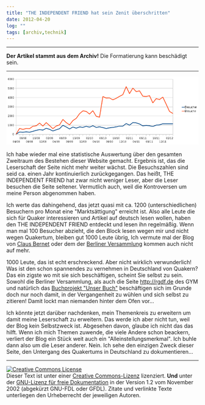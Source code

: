 ```yaml
---
title: "THE INDEPENDENT FRIEND hat sein Zenit überschritten"
date: 2012-04-20
log: ""
tags: [archiv,technik]
---
```

<hr><b>Der Artikel stammt aus dem Archiv!</b> Die Formatierung kann beschädigt sein.<hr>

![tif-stat.png](tif-stat.png)

Ich habe wieder mal eine statistische Auswertung über den gesamten Zweitraum des Bestehen dieser Website gemacht. Ergebnis ist, das die Leserschaft der Seite nicht mehr weiter wächst. Die Besuchszahlen sind seid ca. einen Jahr kontinuierlich zurückgegangen. Das heißt, THE INDEPENDENT FRIEND hat zwar nicht weniger Leser, aber die Leser besuchen die Seite seltener. Vermutlich auch, weil die Kontroversen um meine Person abgenommen haben.

Ich werte das dahingehend, das jetzt quasi mit ca. 1200 (unterschiedlichen) Besuchern pro Monat eine "Marktsättigung" erreicht ist. Also alle Leute die sich für Quaker interessieren und Artikel auf deutsch lesen wollen, haben den THE INDEPENDENT FRIEND entdeckt und lesen ihn regelmäßig. Wenn man mal 100 Besucher abzieht, die den Block lesen wegen mir und nicht wegen Quakertum, bleiben gut 1000 Leute übrig, Ich vermute mal der Blog von <a href="http://quaekernachrichten.blogspot.de">Claus Bernet</a> oder dem der <a href="http://quaekerberlin.wordpress.com">Berliner Versammlung</a> kommen auch nicht auf mehr. 

1000 Leute, das ist echt erschreckend. Aber nicht wirklich verwunderlich! Was ist den schon spannendes zu vernehmen in Deutschland von Quakern? Das ein zigste wo mit sie sich beschäftigen, scheint Sie selbst zu sein. Sowohl die Berliner Versammlung, als auch die Seite http://rgdf.de des GYM und natürlich das <a href="http://unserbuch.wikispaces.com/">Buchprojekt "Unser Buch"</a> beschäftigen sich im Grunde doch nur noch damit, in der Vergangenheit zu wühlen und sich selbst zu zitieren! Damit lockt man niemanden hinter dem Ofen vor...

Ich könnte jetzt darüber nachdenken, mein Themenkreis zu erweitern um damit meine Leserschaft zu erweitern. Das werde ich aber nicht tun, weil der Blog kein Selbstzweck ist. Abgesehen davon, glaube ich nicht das das hilft. Wenn ich mich Themen zuwende, die viele Andere schon beackern, verliert der Blog ein Stück weit auch ein "Alleinstellungsmerkmal". Ich buhle dann also um die Leser anderer. Nein. Ich sehe den einzigen Zweck dieser Seite, den Untergang des Quakertums in Deutschland zu dokumentieren...


<hr />

<a rel="license" href="http://creativecommons.org/licenses/by-sa/3.0/de/"><img alt="Creative Commons License" style="border-width: 0pt;" src="http://i.creativecommons.org/l/by-sa/3.0/de/88x31.png" /></a><br />
Dieser <span xmlns:dc="http://purl.org/dc/elements/1.1/" href="http://purl.org/dc/dcmitype/Text" rel="dc:type">Text</span> ist unter einer <a rel="license" href="http://creativecommons.org/licenses/by-sa/3.0/de/">Creative Commons-Lizenz</a> lizenziert. <b>Und</b> unter der <a href="http://de.wikipedia.org/wiki/GFDL">GNU-Lizenz f&uuml;r freie Dokumentation</a> in der Version 1.2 vom November 2002 (abgek&uuml;rzt GNU-FDL oder GFDL). Zitate und verlinkte Texte unterliegen den Urheberrecht der jeweiligen Autoren.
